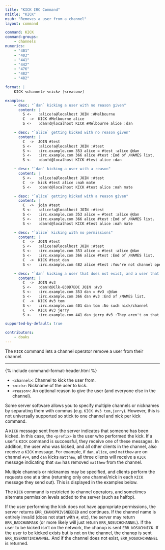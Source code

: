 ```yaml
---
title: "KICK IRC Command"
ntitle: "KICK"
nsub: "Removes a user from a channel"
layout: command

command: KICK
command-groups:
    - channels
numerics:
    - "401"
    - "403"
    - "441"
    - "442"
    - "476"
    - "482"
    - "482"

format: |
    KICK <channel> <nick> [<reason>]

examples:
    - desc: "`dan` kicking a user with no reason given"
      content: |
        S <-   :alice!a@localhost JOIN :#Melbourne
        C  ->  KICK #Melbourne alice
        S <-   :dan!d@localhost KICK #Melbourne alice :dan

    - desc: "`alice` getting kicked with no reason given"
      content: |
        C  ->  JOIN #test
        S <-   :alice!a@localhost JOIN :#test
        S <-   :irc.example.com 353 alice = #test :alice @dan
        S <-   :irc.example.com 366 alice #test :End of /NAMES list.
        S <-   :dan!d@localhost KICK #test alice :dan

    - desc: "`dan` kicking a user with a reason"
      content: |
        S <-   :alice!a@localhost JOIN :#test
        C  ->  kick #test alice :nah mate
        S <-   :dan!d@localhost KICK #test alice :nah mate

    - desc: "`alice` getting kicked with a reason given"
      content: |
        C  ->  join #test
        S <-   :alice!a@localhost JOIN :#test
        S <-   :irc.example.com 353 alice = #test :alice @dan
        S <-   :irc.example.com 366 alice #test :End of /NAMES list.
        S <-   :dan!d@localhost KICK #test alice :nah mate

    - desc: "`alice` kicking with no permissions"
      content: |
        C  ->  JOIN #test
        S <-   :alice!a@localhost JOIN :#test
        S <-   :irc.example.com 353 alice = #test :alice @dan
        S <-   :irc.example.com 366 alice #test :End of /NAMES list.
        C  ->  KICK #test dan
        S <-   :irc.example.com 482 alice #test :You're not channel operator

    - desc: "`dan` kicking a user that does not exist, and a user that isn't on the channel"
      content: |
        C  ->  JOIN #v3
        S <-   :dan!d@Clk-830D7DDC JOIN :#v3
        S <-   :irc.example.com 353 dan = #v3 :@dan
        S <-   :irc.example.com 366 dan #v3 :End of /NAMES list.
        C  ->  KICK #v3 tom
        S <-   :irc.example.com 401 dan tom :No such nick/channel
        C  ->  KICK #v3 jerry
        S <-   :irc.example.com 441 dan jerry #v3 :They aren't on that channel

supported-by-default: true

contributors:
    - doaks
---
```

The `KICK` command lets a channel operator remove a user from their channel.

-----

{% include command-format-header.html %}

- `<channel>`: Channel to kick the user from.
- `<nick>`: Nickname of the user to kick.
- `<reason>`: An optional reason to give the user (and everyone else in the channel).

Some server software allows you to specify multiple channels or nicknames by separating them with commas (e.g. `KICK #v3 tom,jerry`). However, this is not universally supported so stick to one channel and nick per kick command.

A `KICK` message sent from the server indicates that someone has been kicked. In this case, the `<prefix>` is the user who performed the kick. If a user's `KICK` command is successful, they receive one of these messages. In addition, the user who was kicked, and all other clients in the channel, also receive a `KICK` message. For example, if `dan`, `alice`, and `matthew` are on channel `#v4`, and `dan` kicks `matthew`, all three clients will receive a `KICK` message indicating that `dan` has removed `matthew` from the channel.

Multiple channels or nicknames may be specified, and clients perform the requests one at a time (returning only one channel/nick in each `KICK` message they send out). This is displayed in the examples below.

The `KICK` command is restricted to channel operators, and sometimes alternate permission levels added to the server (such as halfop).

If the user performing the kick does not have appropriate permissions, the server returns `ERR_CHANOPRIVSNEEDED` and continues. If the channel name is entirely invalid (does not start with `#`, etc), the server may return `ERR_BADCHANMASK` (or more likely will just return `ERR_NOSUCHCHANNEL`). If the user to be kicked isn't on the network, the chanop is sent `ERR_NOSUCHNICK`. If the user to be kicked exists but is not on the channel, the chanop is sent `ERR_USERNOTINCHANNEL`. And if the channel does not exist, `ERR_NOSUCHCHANNEL` is returned.
